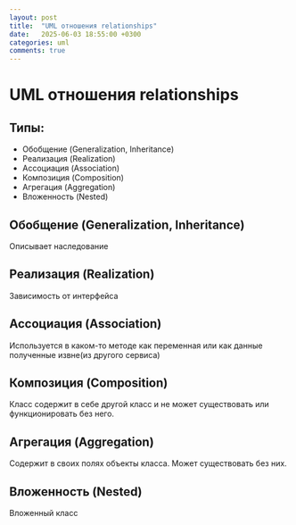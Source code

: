 ```yaml
---
layout: post
title:  "UML отношения relationships"
date:   2025-06-03 18:55:00 +0300
categories: uml
comments: true
---
```

# UML отношения relationships
## Типы:
- Обобщение (Generalization, Inheritance)
- Реализация (Realization)
- Ассоциация (Association)
- Композиция (Composition)
- Агрегация (Aggregation)
- Вложенность (Nested)

## Обобщение (Generalization, Inheritance)
Описывает наследование

## Реализация (Realization)
Зависимость от интерфейса

## Ассоциация (Association)
Используется в каком-то методе как переменная или как данные полученные извне(из другого сервиса)

## Композиция (Composition)
Класс содержит в себе другой класс и не может существовать или функционировать без него.

## Агрегация (Aggregation)
Содержит в своих полях объекты класса. Может существовать без них.

## Вложенность (Nested)
Вложенный класс
